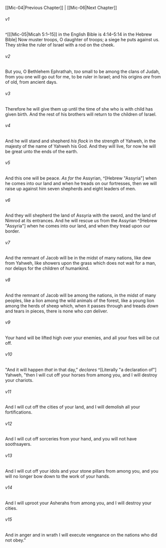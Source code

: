 ﻿---
aliases:
  - Micah 5
---

[[Mic-04|Previous Chapter]] | [[Mic-06|Next Chapter]]

###### v1
 ^[[[Mic-05|Micah 5:1–15]] in the English Bible is 4:14–5:14 in the Hebrew Bible] Now muster troops, O daughter of troops;
a siege he puts against us.
They strike the ruler of Israel
with a rod on the cheek.

###### v2
But you, O Bethlehem Ephrathah,
_too_ small to be among the clans of Judah,
from you one will go out for me,
to be ruler in Israel;
and his origins _are_ from of old,
from ancient days.

###### v3
Therefore he will give them up
until the time of she who is with child has given birth.
And the rest of his brothers will return
to the children of Israel.

###### v4
And he will stand and shepherd _his flock_
in the strength of Yahweh,
in the majesty of the name of Yahweh his God.
And they will live,
for now he will be great unto the ends of the earth.

###### v5
And this one will be peace.
_As for_ the Assyrian, ^[Hebrew "Assyria"] when he comes into our land
and when he treads on our fortresses,
then we will raise up against him seven shepherds
and eight leaders of men.

###### v6
And they will shepherd the land of Assyria with the sword,
and the land of Nimrod at its entrances.
And he will rescue _us_ from the Assyrian ^[Hebrew "Assyria"]
when he comes into our land,
and when they tread upon our border.

###### v7
And the remnant of Jacob will be
in the midst of many nations,
like dew from Yahweh,
like showers upon the grass
which does not wait for a man,
nor delays for the children of humankind.

###### v8
And the remnant of Jacob will be among the nations,
in the midst of many peoples,
like a lion among the wild animals of the forest,
like a young lion among the herds of sheep
which, when it passes through and treads _down_
and tears in pieces, there is none who _can_ deliver.

###### v9
Your hand will be lifted high over your enemies,
and all your foes will be cut off.

###### v10
"And it will happen _that_ in that day," _declares_ ^[Literally "a declaration of"] Yahweh,
"then I will cut off your horses from among you,
and I will destroy your chariots.

###### v11
And I will cut off the cities of your land,
and I will demolish all your fortifications.

###### v12
And I will cut off sorceries from your hand,
and you will not have soothsayers.

###### v13
And I will cut off your idols
and your stone pillars from among you,
and you will no longer bow down
to the work of your hands.

###### v14
And I will uproot your Asherahs from among you,
and I will destroy your cities.

###### v15
And in anger and in wrath I will execute vengeance
on the nations who did not obey."